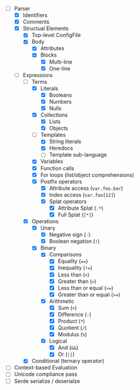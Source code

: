 * [ ] Parser
    * [x] Identifiers
    * [x] Comments
    * [x] Structual Elements
        * [x] Top-level ConfigFile
        * [x] Body
            * [x] Attributes
            * [x] Blocks
                * [x] Multi-line
                * [x] One-line
    * [ ] Expressions
        * [ ] Terms
            * [x] Literals
                * [x] Booleans
                * [x] Numbers
                * [x] Nulls
            * [x] Collections
                * [x] Lists
                * [x] Objects
            * [ ] Templates
                * [x] String literals
                * [x] Heredocs
                * [ ] Template sub-language
            * [x] Variables
            * [x] Function calls
            * [x] For loops (list/object comprehensions)
            * [x] Postfix operators
                * [x] Attribute access (`var.foo.bar`)
                * [x] Index access (`var.foo[12]`)
                * [x] Splat operators
                    * [x] Attribute Splat (`.*`)
                    * [x] Full Splat (`[*]`)
        * [x] Operations
            * [x] Unary
                * [x] Negative sign (`-`)
                * [x] Boolean negation (`!`)
            * [x] Binary
                * [x] Comparisons
                    * [x] Equality (`==`)
                    * [x] Inequality (`!=`)
                    * [x] Less than (`<`)
                    * [x] Greater than (`>`)
                    * [x] Less than or equal (`<=`)
                    * [x] Greater than or equal (`>=`)
                * [x] Arithmetic
                    * [x] Sum (`+`)
                    * [x] Difference (`-`)
                    * [x] Product (`*`)
                    * [x] Quotient (`/`)
                    * [x] Modulus (`%`)
                * [x] Logical
                    * [x] And (`&&`)
                    * [x] Or (`||`)
        * [x] Conditional (ternary operator)
* [ ] Context-based Evaluation
* [ ] Unicode compliance pass
* [ ] Serde serialize / deserialze
